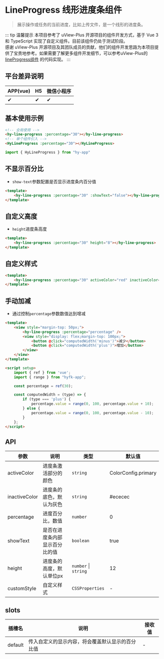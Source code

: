 # LineProgress 线形进度条组件
> 展示操作或任务的当前进度，比如上传文件，是一个线形的进度条。

::: tip 温馨提示
本项目参考了 uView-Plus 开源项目的组件开发方式，基于 Vue 3 和 TypeScript 实现了自定义组件。目前该组件仍处于测试阶段。<br>
感谢 uView-Plus 开源项目及其团队成员的贡献，他们的组件开发思路为本项目提供了宝贵地参考。如果需要了解更多组件开发细节，可以参考uView-Plus的 [lineProgress组件](https://uiadmin.net/uview-plus/components/lineProgress.html) 的代码实现。
:::

## 平台差异说明

| APP(vue) | H5 | 微信小程序 |
|-----|----|-------|
| ✔   | ✔  | ✔     |

## 基本使用示例

```html
<!-- 全局使用 -->
<hy-line-progress :percentage="30"></hy-line-progress>
<!-- 单个组件引入 -->
<HyLineProgress :percentage="30"></HyLineProgress>
```
```ts
import { HyLineProgress } from "hy-app"
```

## 不显示百分比
- `show-text`参数配置是否显示进度条内百分值
```html
<template>
    <hy-line-progress :percentage="30" :showText="false"></hy-line-progress>
</template>
```

## 自定义高度
- `height`进度条高度
```html
<template>
    <hy-line-progress :percentage="30" height="8"></hy-line-progress>
</template>
```

## 自定义样式

```html
<template>
    <hy-line-progress :percentage="30" activeColor="red" inactiveColor="greed"></hy-line-progress>
</template>
```

## 手动加减
- 通过控制`percentage`参数数值达到增减

```html
<template>
    <view style="margin-top: 50px;">
        <hy-line-progress :percentage="percentage" />
        <view style="display: flex;margin-top: 100px;">
            <button @click="computedWidth('minus')">减少</button>
            <button @click="computedWidth('plus')">增加</button>
        </view>
    </view>
</template>

<script setup>
    import { ref } from 'vue';
    import { range } from "hyfk-app";

    const percentage = ref(30);

    const computedWidth = (type) => {
        if (type === 'plus') {
            percentage.value = range(0, 100, percentage.value + 10);
        } else {
            percentage.value = range(0, 100, percentage.value - 10);
        }
    };
</script>
```

## API

| 参数            | 说明              | 类型                   | 默认值                 |
|---------------|-----------------|----------------------|---------------------|
| activeColor   | 进度条激活部分的颜色      | `string`             | ColorConfig.primary |
| inactiveColor | 进度条的底色，默认为灰色    | `string`             | #ececec             |
| percentage    | 进度百分比，数值        | `number`             | 0                   |
| showText      | 是否在进度条内部显示百分比的值 | `boolean`            | true                |
| height        | 进度条的高度，默认单位px	  | `number` \| `string` | 12                  |
| customStyle   | 自定义样式           | `CSSProperties`      | -                   |


## slots

| 插槽名     | 说明                       | 接收值 |
|---------|--------------------------|-----|
| default | 传入自定义的显示内容，将会覆盖默认显示的百分比值 | -   |